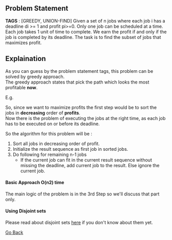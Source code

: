 ## Problem Statement
**TAGS** : [GREEDY, UNION-FIND]
Given a set of n jobs where each job i has a deadline di >= 1 and profit pi>=0. Only one job can be scheduled at a time. Each job takes 1 unit of time to complete. We earn the profit if and only if the job is completed by its deadline. The task is to find the subset of jobs that maximizes profit.

## Explaination

As you can guess by the problem statement tags, this problem can be solved by greedy approach.  
The greedy approach states that pick the path which looks the most profitable **now**.

E.g. 

So, since we want to maximize profits the first step would be to sort the jobs in **decreasing** order of **profits**.  
Now there is the problem of executing the jobs at the right time, as each job has to be executed on or before its deadline.  

So the algorithm for this problem will be :  
1. Sort all jobs in decreasing order of profit.
2. Initialize the result sequence as first job in sorted jobs.
3. Do following for remaining n-1 jobs
	* If the current job can fit in the current result sequence 
	  without missing the deadline, add current job to the result.
	  Else ignore the current job.


#### Basic Approach O(n2) time

The main logic of the problem is in the 3rd Step so we'll discuss that part only.

#### Using Disjoint sets

Please read about disjoint sets [here](https://foureyez.github.io/MyExperimentsWithJava/misc/disjoint-set) if you don't know about them yet.


[Go Back](https://foureyez.github.io/MyExperimentsWithJava/overview)
